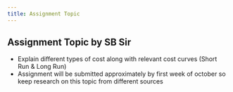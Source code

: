 ```yaml
---
title: Assignment Topic
---
```


## Assignment Topic by SB Sir
- Explain different types of cost along with relevant cost curves (Short Run & Long Run)
- Assignment will be submitted approximately by first week of october so keep research on this topic from different sources


